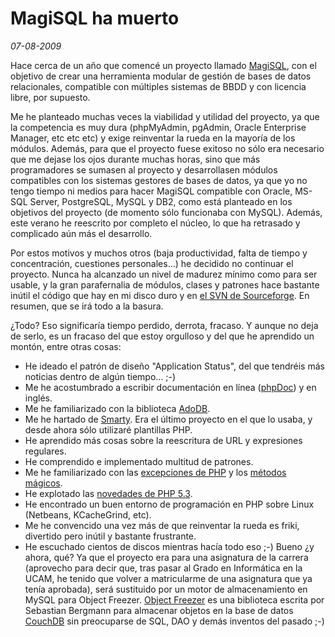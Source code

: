 MagiSQL ha muerto
=================

_07-08-2009_

Hace cerca de un año que comencé un proyecto llamado [MagiSQL](http://sourceforge.net/projects/magisql/), con el objetivo de crear una herramienta modular de gestión de bases de datos relacionales, compatible con múltiples sistemas de BBDD y con licencia libre, por supuesto.

Me he planteado muchas veces la viabilidad y utilidad del proyecto, ya que la competencia es muy dura (phpMyAdmin, pgAdmin, Oracle Enterprise Manager, etc etc etc) y exige reinventar la rueda en la mayoría de los módulos. Además, para que el proyecto fuese exitoso no sólo era necesario que me dejase los ojos durante muchas horas, sino que más programadores se sumasen al proyecto y desarrollasen módulos compatibles con los sistemas gestores de bases de datos, ya que yo no tengo tiempo ni medios para hacer MagiSQL compatible con Oracle, MS-SQL Server, PostgreSQL, MySQL y DB2, como está planteado en los objetivos del proyecto (de momento sólo funcionaba con MySQL). Además, este verano he reescrito por completo el núcleo, lo que ha retrasado y complicado aún más el desarrollo.

Por estos motivos y muchos otros (baja productividad, falta de tiempo y concentración, cuestiones personales...) he decidido no continuar el proyecto. Nunca ha alcanzado un nivel de madurez mínimo como para ser usable, y la gran parafernalia de módulos, clases y patrones hace bastante inútil el código que hay en mi disco duro y en [el SVN de Sourceforge](http://magisql.svn.sourceforge.net/viewvc/magisql/). En resumen, que se irá todo a la basura.

¿Todo? Eso significaría tiempo perdido, derrota, fracaso. Y aunque no deja de serlo, es un fracaso del que estoy orgulloso y del que he aprendido un montón, entre otras cosas:

*   He ideado el patrón de diseño "Application Status", del que tendréis más noticias dentro de algún tiempo... ;-)
*   Me he acostumbrado a escribir documentación en línea ([phpDoc](http://www.phpdoc.org)) y en inglés.
*   Me he familiarizado con la biblioteca [AdoDB](http://adodb.sourceforge.net/).
*   Me he hartado de [Smarty](http://www.israelviana.es/blog/Post/40/plantillas-php-cuestion-de-rendimiento/). Era el último proyecto en el que lo usaba, y desde ahora sólo utilizaré plantillas PHP.
*   He aprendido más cosas sobre la reescritura de URL y expresiones regulares.
*   He comprendido e implementado multitud de patrones.
*   Me he familiarizado con las [excepciones de PHP](http://php.net/manual/es/language.oop5.magic.php) y los [métodos mágicos](http://php.net/manual/es/language.oop5.magic.php).
*   He explotado las [novedades de PHP 5.3](http://www.israelviana.es/blog/Post/48/php-avanza/).
*   He encontrado un buen entorno de programación en PHP sobre Linux (Netbeans, KCacheGrind, etc).
*   Me he convencido una vez más de que reinventar la rueda es friki, divertido pero inútil y bastante frustrante.
*   He escuchado cientos de discos mientras hacía todo eso ;-)
Bueno ¿y ahora, qué? Ya que el proyecto era para una asignatura de la carrera (aprovecho para decir que, tras pasar al Grado en Informática en la UCAM, he tenido que volver a matricularme de una asignatura que ya tenía aprobada), será sustituido por un motor de almacenamiento en MySQL para Object Freezer. [Object Freezer](http://sebastian-bergmann.de/archives/831-Freezing-and-Thawing-PHP-Objects.html) es una biblioteca escrita por Sebastian Bergmann para almacenar objetos en la base de datos [CouchDB](http://couchdb.apache.org/) sin preocuparse de SQL, DAO y demás inventos del pasado ;-)